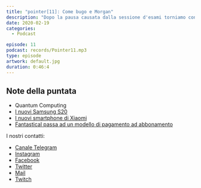 ```yaml
---
title: "pointer[11]: Come bugo e Morgan"
description: "Dopo la pausa causata dalla sessione d'esami torniamo con una nuova puntata."
date: 2020-02-19
categories:
  - Podcast

episode: 11
podcast: records/Pointer11.mp3
type: episode
artwork: default.jpg
duration: 0:46:4
---
```


## Note della puntata

<!-- wp:list -->
<ul><li>Quantum Computing</li><li><a href="https://www.theverge.com/2020/2/11/21125212/samsung-galaxy-s20-event-news-announcements-top-biggest-products-unpacked">I nuovi Samsung S20</a></li><li><a href="http://blog.mi.com/en/2020/02/13/introducing-xiaomis-latest-flagship-mi-10-series-mi-10-pro-and-mi-10/">I nuovi smartphone di Xiaomi</a></li><li><a href="https://www.macstories.net/reviews/the-new-fantastical-review/">Fantastical passa ad un modello di pagamento ad abbonamento</a></li></ul>
<!-- /wp:list -->


I nostri contatti:

- [Canale Telegram](https://t.me/PointerPodcast)
- [Instagram](https://www.instagram.com/pointerpodcast/)
- [Facebook](https://www.facebook.com/pointerPodcast/)
- [Twitter](https://twitter.com/PointerPodcast)
- [Mail](info@pointerpodcast.it)
- [Twitch](https://www.twitch.tv/pointerpodcast)

